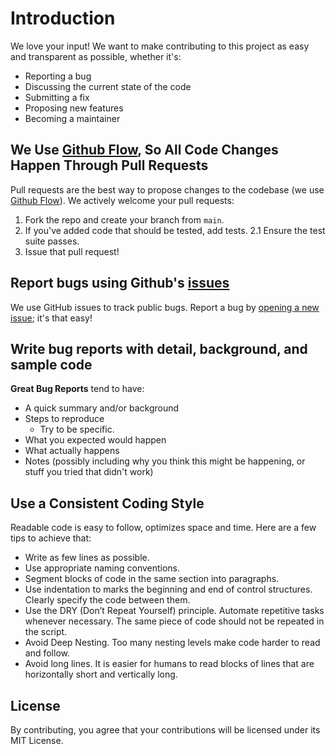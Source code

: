 # Introduction

We love your input! We want to make contributing to this project as easy and transparent as possible, whether it's:

- Reporting a bug
- Discussing the current state of the code
- Submitting a fix
- Proposing new features
- Becoming a maintainer

## We Use [Github Flow](https://guides.github.com/introduction/flow/index.html), So All Code Changes Happen Through Pull Requests

Pull requests are the best way to propose changes to the codebase (we use [Github Flow](https://guides.github.com/introduction/flow/index.html)). We actively welcome your pull requests:

1. Fork the repo and create your branch from `main`.
2. If you've added code that should be tested, add tests.
   2.1 Ensure the test suite passes.
3. Issue that pull request!

## Report bugs using Github's [issues](https://github.com/ss-o/i/issues)

We use GitHub issues to track public bugs. Report a bug by [opening a new issue](https://github.com/ss-o/i/issues); it's that easy!

## Write bug reports with detail, background, and sample code

**Great Bug Reports** tend to have:

- A quick summary and/or background
- Steps to reproduce
  - Try to be specific.
- What you expected would happen
- What actually happens
- Notes (possibly including why you think this might be happening, or stuff you tried that didn't work)

## Use a Consistent Coding Style

Readable code is easy to follow, optimizes space and time. Here are a few tips to achieve that:

- Write as few lines as possible.
- Use appropriate naming conventions.
- Segment blocks of code in the same section into paragraphs.
- Use indentation to marks the beginning and end of control structures. Clearly specify the code between them.
- Use the DRY (Don’t Repeat Yourself) principle. Automate repetitive tasks whenever necessary. The same piece of code should not be repeated in the script.
- Avoid Deep Nesting. Too many nesting levels make code harder to read and follow.
- Avoid long lines. It is easier for humans to read blocks of lines that are horizontally short and vertically long.

## License

By contributing, you agree that your contributions will be licensed under its MIT License.
